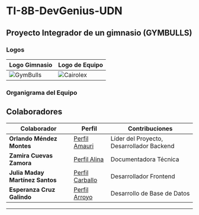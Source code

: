 # TI-8B-DevGenius-UDN
## Proyecto Integrador de un gimnasio (GYMBULLS)

### Logos
| Logo Gimnasio | Logo de Equipo |
|--------------|--------------|
| ![GymBulls](ruta/logo_gimnasio.png) | ![Cairolex](ruta/logo_equipo.png) |

### Organigrama del Equipo

## Colaboradores

| Colaborador | Perfil | Contribuciones |
|------------|--------|---------------|
| **Orlando Méndez Montes** | [Perfil Amauri](ruta/perfil_amauri) | Líder del Proyecto, Desarrollador Backend |
| **Zamira Cuevas Zamora** | [Perfil Alina](ruta/perfil_alina) | Documentadora Técnica |
| **Julia Maday Martínez Santos** | [Perfil Carballo](ruta/perfil_carballo) | Desarrollador Frontend |
| **Esperanza Cruz Galindo** | [Perfil Arroyo](ruta/perfil_arroyo) | Desarrollo de Base de Datos |

---


